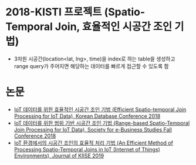 # 2018-KISTI 프로젝트 (Spatio-Temporal Join, 효율적인 시공간 조인 기법)
- 3차원 시공간(location<lat, lng>, time)을 index로 하는 table을 생성하고 range query가 주어지면 해당하는 데이터를 빠르게 접근할 수 있도록 함

# 논문
- <a href="http://dbsociety.or.kr/kdbc2018/program.html">IoT 데이터를 위한 효율적인 시공간 조인 기법 (Efficient Spatio-temporal Join Processing for IoT Data), Korean Database Conference 2018</a>
- <a href="http://calsec.or.kr/databank/proceeding/2018fc_paper.pdf">IoT 데이터를 위한 범위 기반 시공간 조인 기법 (Range-based Spatio-Temporal Join Processing for IoT Data), Society for e-Business Studies Fall Conference 2018</a>
- <a href="https://www.researchgate.net/publication/330762300_An_Efficient_Method_of_Processing_Spatio-Temporal_Joins_in_IoT_Internet_of_Things_Environments">IoT 환경에서의 시공간 조인의 효율적 처리 기법 (An Efficient Method of Processing Spatio-Temporal Joins in IoT (Internet of Things) Environments), Journal of KIISE 2019</a>
